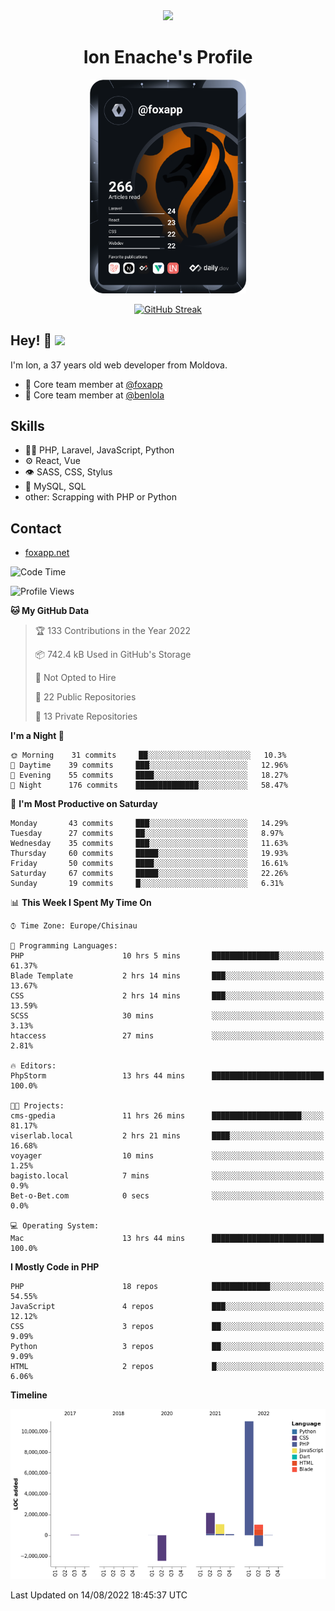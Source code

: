 <div id="header" align="center">
  <img src="https://media.giphy.com/media/M9gbBd9nbDrOTu1Mqx/giphy.gif" width="100"/>
	<h1>Ion Enache's Profile</h1>
</div>
<div align="center">
	<a href="https://app.daily.dev/foxapp"><img src="https://github.com/foxapp/foxapp/blob/master/devcard.svg" width="250" alt="Ion Enache's Dev Card"/></a>
</div>


<div align="center">
	
[![GitHub Streak](http://github-readme-streak-stats.herokuapp.com?user=foxapp&hide_border=true&date_format=M%20j%5B%2C%20Y%5D)](https://git.io/streak-stats)
	
</div>


## Hey! 👋 <img src="https://media.giphy.com/media/hvRJCLFzcasrR4ia7z/giphy.gif" width="30px"/>
I'm Ion, a 37 years old web developer from Moldova.


- 👥 Core team member at [@foxapp](https://github.com/foxapp)
- 👥 Core team member at [@benlola](https://github.com/benlola)

## Skills
- 👨‍💻 PHP, Laravel, JavaScript, Python
- ⚙️ React, Vue
- 👁️ SASS, CSS, Stylus
- 💽 MySQL, SQL
- other: Scrapping with PHP or Python

## Contact
- [foxapp.net](https://www.foxapp.net)

<!--START_SECTION:waka-->
![Code Time](http://img.shields.io/badge/Code%20Time-866%20hrs%2058%20mins-blue)

![Profile Views](http://img.shields.io/badge/Profile%20Views-0-blue)

**🐱 My GitHub Data** 

> 🏆 133 Contributions in the Year 2022
 > 
> 📦 742.4 kB Used in GitHub's Storage 
 > 
> 🚫 Not Opted to Hire
 > 
> 📜 22 Public Repositories 
 > 
> 🔑 13 Private Repositories  
 > 
**I'm a Night 🦉** 

```text
🌞 Morning    31 commits     ██░░░░░░░░░░░░░░░░░░░░░░░   10.3% 
🌆 Daytime    39 commits     ███░░░░░░░░░░░░░░░░░░░░░░   12.96% 
🌃 Evening    55 commits     ████░░░░░░░░░░░░░░░░░░░░░   18.27% 
🌙 Night      176 commits    ██████████████░░░░░░░░░░░   58.47%

```
📅 **I'm Most Productive on Saturday** 

```text
Monday       43 commits     ███░░░░░░░░░░░░░░░░░░░░░░   14.29% 
Tuesday      27 commits     ██░░░░░░░░░░░░░░░░░░░░░░░   8.97% 
Wednesday    35 commits     ███░░░░░░░░░░░░░░░░░░░░░░   11.63% 
Thursday     60 commits     █████░░░░░░░░░░░░░░░░░░░░   19.93% 
Friday       50 commits     ████░░░░░░░░░░░░░░░░░░░░░   16.61% 
Saturday     67 commits     █████░░░░░░░░░░░░░░░░░░░░   22.26% 
Sunday       19 commits     █░░░░░░░░░░░░░░░░░░░░░░░░   6.31%

```


📊 **This Week I Spent My Time On** 

```text
⌚︎ Time Zone: Europe/Chisinau

💬 Programming Languages: 
PHP                      10 hrs 5 mins       ███████████████░░░░░░░░░░   61.37% 
Blade Template           2 hrs 14 mins       ███░░░░░░░░░░░░░░░░░░░░░░   13.67% 
CSS                      2 hrs 14 mins       ███░░░░░░░░░░░░░░░░░░░░░░   13.59% 
SCSS                     30 mins             ░░░░░░░░░░░░░░░░░░░░░░░░░   3.13% 
htaccess                 27 mins             ░░░░░░░░░░░░░░░░░░░░░░░░░   2.81%

🔥 Editors: 
PhpStorm                 13 hrs 44 mins      █████████████████████████   100.0%

🐱‍💻 Projects: 
cms-gpedia               11 hrs 26 mins      ████████████████████░░░░░   81.17% 
viserlab.local           2 hrs 21 mins       ████░░░░░░░░░░░░░░░░░░░░░   16.68% 
voyager                  10 mins             ░░░░░░░░░░░░░░░░░░░░░░░░░   1.25% 
bagisto.local            7 mins              ░░░░░░░░░░░░░░░░░░░░░░░░░   0.9% 
Bet-o-Bet.com            0 secs              ░░░░░░░░░░░░░░░░░░░░░░░░░   0.0%

💻 Operating System: 
Mac                      13 hrs 44 mins      █████████████████████████   100.0%

```

**I Mostly Code in PHP** 

```text
PHP                      18 repos            █████████████░░░░░░░░░░░░   54.55% 
JavaScript               4 repos             ███░░░░░░░░░░░░░░░░░░░░░░   12.12% 
CSS                      3 repos             ██░░░░░░░░░░░░░░░░░░░░░░░   9.09% 
Python                   3 repos             ██░░░░░░░░░░░░░░░░░░░░░░░   9.09% 
HTML                     2 repos             █░░░░░░░░░░░░░░░░░░░░░░░░   6.06%

```


**Timeline**

![Chart not found](https://raw.githubusercontent.com/foxapp/foxapp/master/charts/bar_graph.png) 


 Last Updated on 14/08/2022 18:45:37 UTC
<!--END_SECTION:waka-->
